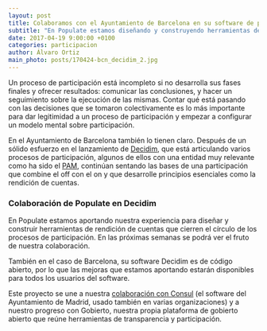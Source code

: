```yaml
---
layout: post
title: Colaboramos con el Ayuntamiento de Barcelona en su software de participación
subtitle: "En Populate estamos diseñando y construyendo herramientas de rendición de cuentas dentro de Decidim, la plataforma de participación promovida por el Ayuntamiento de Barcelona"
date: 2017-04-19 9:00:00 +0100
categories: participacion
author: Álvaro Ortiz
main_photo: posts/170424-bcn_decidim_2.jpg
---
```


Un proceso de participación está incompleto si no desarrolla sus fases finales y ofrecer resultados: comunicar las conclusiones, y hacer un seguimiento sobre la ejecución de las mismas. Contar qué está pasando con las decisiones que se tomaron colectivamente es lo más importante para dar legitimidad a un proceso de participación y empezar a configurar un modelo mental sobre participación.

En el Ayuntamiento de Barcelona también lo tienen claro. Después de un sólido esfuerzo en el lanzamiento de [Decidim](https://www.decidim.barcelona), que está articulando varios procesos de participación, algunos de ellos con una entidad muy relevante como ha sido el [PAM](https://www.decidim.barcelona/processes/1), continúan sentando las bases de una participación que combine el off con el on y que desarrolle principios esenciales como la rendición de cuentas.

### Colaboración de Populate en Decidim

En Populate estamos aportando nuestra experiencia para diseñar y construir herramientas de rendición de cuentas que cierren el círculo de los procesos de participación. En las próximas semanas se podrá ver el fruto de nuestra colaboración.

También en el caso de Barcelona, su software Decidim es de código abierto, por lo que las mejoras que estamos aportando estarán disponibles para todos los usuarios del software.

Este proyecto se une a nuestra [colaboración con Consul](https://gobierto.es/blog/20170419-mejoras-consul.html) (el software del Ayuntamiento de Madrid, usado también en varias organizaciones) y a nuestro progreso con Gobierto, nuestra propia plataforma de gobierto abierto que reúne herramientas de transparencia y participación.

